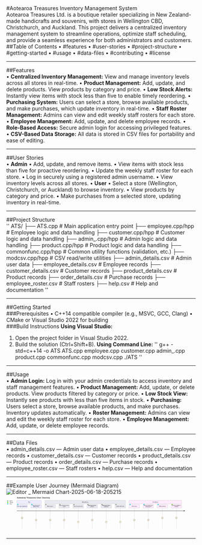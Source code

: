 #Aotearoa Treasures Inventory Management System

Aotearoa Treasures Ltd. is a boutique retailer specializing in New Zealand-made handicrafts and souvenirs, with stores in Wellington CBD, Christchurch, and Auckland. This project delivers a centralized inventory management system to streamline operations, optimize staff scheduling, and provide a seamless experience for both administrators and customers.

##Table of Contents
•	#features
•	#user-stories
•	#project-structure
•	#getting-started
•	#usage
•	#data-files
•	#contributing
•	#license

---

##Features

•	**Centralized Inventory Management:**
View and manage inventory levels across all stores in real-time.
•	**Product Management:**
Add, update, and delete products. View products by category and price.
•	**Low Stock Alerts:**
Instantly view items with stock less than five to enable timely reordering.
•	**Purchasing System:**
Users can select a store, browse available products, and make purchases, which update inventory in real-time.
•	**Staff Roster Management:**
Admins can view and edit weekly staff rosters for each store.
•	**Employee Management:**
Add, update, and delete employee records.
•	**Role-Based Access:**
Secure admin login for accessing privileged features.
•	**CSV-Based Data Storage:**
All data is stored in CSV files for portability and ease of editing.

---

##User Stories

•	**Admin**
  •	Add, update, and remove items.
  •	View items with stock less than five for proactive reordering.
  •	Update the weekly staff roster for each store.
  •	Log in securely using a registered admin username.
  •	View inventory levels across all stores.
•	**User**
  •	Select a store (Wellington, Christchurch, or Auckland) to browse inventory.
  •	View products by category and price.
  •	Make purchases from a selected store, updating inventory in real-time.

---

##Project Structure

''
ATS/
├── ATS.cpp                # Main application entry point
├── employee.cpp/hpp       # Employee logic and data handling
├── customer.cpp/hpp       # Customer logic and data handling
├── admin_.cpp/hpp         # Admin logic and data handling
├── product.cpp/hpp        # Product logic and data handling
├── commonfunc.cpp/hpp     # Common utility functions (validation, etc.)
├── modcsv.cpp/hpp         # CSV read/write utilities
├── admin_details.csv      # Admin user data
├── employee_details.csv   # Employee records
├── customer_details.csv   # Customer records
├── product_details.csv    # Product records
├── order_details.csv      # Purchase records
├── employee_roster.csv    # Staff rosters
├── help.csv               # Help and documentation
''

---

##Getting Started

###Prerequisites
•	C++14 compatible compiler (e.g., MSVC, GCC, Clang)
•	CMake or Visual Studio 2022 for building

###Build Instructions
**Using Visual Studio:**
1.	Open the project folder in Visual Studio 2022.
2.	Build the solution (Ctrl+Shift+B).
**Using Command Line:**
''
g++ -std=c++14 -o ATS ATS.cpp employee.cpp customer.cpp admin_.cpp product.cpp commonfunc.cpp modcsv.cpp
./ATS
''

---

##Usage

•	**Admin Login:**
Log in with your admin credentials to access inventory and staff management features.
•	**Product Management:**
Add, update, or delete products. View products filtered by category or price.
•	**Low Stock View:**
Instantly see products with less than five items in stock.
•	**Purchasing:**
Users select a store, browse available products, and make purchases. Inventory updates automatically.
•	**Roster Management:**
Admins can view and edit the weekly staff roster for each store.
•	**Employee Management:**
Add, update, or delete employee records.

---

##Data Files

•	admin_details.csv — Admin user data
•	employee_details.csv — Employee records
•	customer_details.csv — Customer records
•	product_details.csv — Product records
•	order_details.csv — Purchase records
•	employee_roster.csv — Staff rosters
•	help.csv — Help and documentation

---

##Example User Journey (Mermaid Diagram)
![Editor _ Mermaid Chart-2025-06-18-205215](https://github.com/user-attachments/assets/913bbf4e-4151-4c24-b660-61b1509b6faa)
<svg id="export-svg" width="100%" xmlns="http://www.w3.org/2000/svg" style="max-width: 2700px;" viewBox="0 -25 2700 540" preserveAspectRatio="xMinYMin meet" height="565" role="graphics-document document" aria-roledescription="journey"><style xmlns="http://www.w3.org/1999/xhtml">@import url("https://cdnjs.cloudflare.com/ajax/libs/font-awesome/6.2.0/css/all.min.css"); p {margin: 0;}</style><style>#export-svg{font-family:arial,sans-serif;font-size:14px;fill:#333;}@keyframes edge-animation-frame{from{stroke-dashoffset:0;}}@keyframes dash{to{stroke-dashoffset:0;}}#export-svg .edge-animation-slow{stroke-dasharray:9,5!important;stroke-dashoffset:900;animation:dash 50s linear infinite;stroke-linecap:round;}#export-svg .edge-animation-fast{stroke-dasharray:9,5!important;stroke-dashoffset:900;animation:dash 20s linear infinite;stroke-linecap:round;}#export-svg .error-icon{fill:#ffffff;}#export-svg .error-text{fill:#000000;stroke:#000000;}#export-svg .edge-thickness-normal{stroke-width:2px;}#export-svg .edge-thickness-thick{stroke-width:3.5px;}#export-svg .edge-pattern-solid{stroke-dasharray:0;}#export-svg .edge-thickness-invisible{stroke-width:0;fill:none;}#export-svg .edge-pattern-dashed{stroke-dasharray:3;}#export-svg .edge-pattern-dotted{stroke-dasharray:2;}#export-svg .marker{fill:#000000;stroke:#000000;}#export-svg .marker.cross{stroke:#000000;}#export-svg svg{font-family:arial,sans-serif;font-size:14px;}#export-svg p{margin:0;}#export-svg .label{font-family:arial,sans-serif;color:#333;}#export-svg .mouth{stroke:#666;}#export-svg line{stroke:#333;}#export-svg .legend{fill:#333;font-family:arial,sans-serif;}#export-svg .label text{fill:#333;}#export-svg .label{color:#333;}#export-svg .face{fill:#FFF8DC;stroke:#999;}#export-svg .node rect,#export-svg .node circle,#export-svg .node ellipse,#export-svg .node polygon,#export-svg .node path{fill:#ffffff;stroke:#000000;stroke-width:1px;}#export-svg .node .label{text-align:center;}#export-svg .node.clickable{cursor:pointer;}#export-svg .arrowheadPath{fill:#000000;}#export-svg .edgePath .path{stroke:#000000;stroke-width:1.5px;}#export-svg .flowchart-link{stroke:#000000;fill:none;}#export-svg .edgeLabel{background-color:hsl(-120, 0%, 80%);text-align:center;}#export-svg .edgeLabel rect{opacity:0.5;}#export-svg .cluster text{fill:#000000;}#export-svg div.mermaidTooltip{position:absolute;text-align:center;max-width:200px;padding:2px;font-family:arial,sans-serif;font-size:12px;background:#ffffff;border:1px solid hsl(0, 0%, 90%);border-radius:2px;pointer-events:none;z-index:100;}#export-svg .task-type-0,#export-svg .section-type-0{fill:#ECECFE;}#export-svg .task-type-1,#export-svg .section-type-1{fill:#E9E9F1;}#export-svg .task-type-2,#export-svg .section-type-2{fill:hsl(304, 90%, 96.0784313725%);}#export-svg .task-type-3,#export-svg .section-type-3{fill:hsl(304, 22.2222222222%, 92.9411764706%);}#export-svg .task-type-4,#export-svg .section-type-4{fill:hsl(176, 90%, 96.0784313725%);}#export-svg .task-type-5,#export-svg .section-type-5{fill:hsl(176, 22.2222222222%, 92.9411764706%);}#export-svg .task-type-6,#export-svg .section-type-6{fill:hsl(8, 90%, 96.0784313725%);}#export-svg .task-type-7,#export-svg .section-type-7{fill:hsl(8, 22.2222222222%, 92.9411764706%);}#export-svg .node .neo-node{stroke:#000000;}#export-svg [data-look="neo"].node rect,#export-svg [data-look="neo"].cluster rect,#export-svg [data-look="neo"].node polygon{stroke:url(#export-svg-gradient);filter:drop-shadow( 0px 1px 2px rgba(0, 0, 0, 0.25));}#export-svg [data-look="neo"].node path{stroke:url(#export-svg-gradient);stroke-width:2;}#export-svg [data-look="neo"].node .outer-path{filter:drop-shadow( 0px 1px 2px rgba(0, 0, 0, 0.25));}#export-svg [data-look="neo"].node .neo-line path{stroke:#000000;filter:none;}#export-svg [data-look="neo"].node circle{stroke:url(#export-svg-gradient);filter:drop-shadow( 0px 1px 2px rgba(0, 0, 0, 0.25));}#export-svg [data-look="neo"].node circle .state-start{fill:#000000;}#export-svg [data-look="neo"].statediagram-cluster rect{fill:#ffffff;stroke:url(#export-svg-gradient);stroke-width:2;}#export-svg [data-look="neo"].icon-shape .icon{fill:url(#export-svg-gradient);filter:drop-shadow( 0px 1px 2px rgba(0, 0, 0, 0.25));}#export-svg [data-look="neo"].icon-shape .icon-neo path{stroke:url(#export-svg-gradient);filter:drop-shadow( 0px 1px 2px rgba(0, 0, 0, 0.25));}#export-svg :root{--mermaid-font-family:"trebuchet ms",verdana,arial,sans-serif;}</style><g/><defs><marker id="arrowhead" refX="5" refY="2" markerWidth="6" markerHeight="4" orient="auto"><path d="M 0,0 V 4 L6,2 Z"/></marker></defs><circle cx="20" cy="60" class="actor-0" fill="#8FBC8F" stroke="#000" r="7"/><text x="40" y="67" class="legend"><tspan x="50">Admin</tspan></text><circle cx="20" cy="80" class="actor-1" fill="#7CFC00" stroke="#000" r="7"/><text x="40" y="87" class="legend"><tspan x="50">System</tspan></text><circle cx="20" cy="100" class="actor-2" fill="#00FFFF" stroke="#000" r="7"/><text x="40" y="107" class="legend"><tspan x="50">User</tspan></text><g><rect x="150" y="50" fill="#191970" stroke="#666" width="350" height="50" rx="3" ry="3" class="journey-section section-type-0"/><switch><foreignObject x="150" y="50" width="350" height="50"><div style="display: table; height: 100%; width: 100%;" class="journey-section section-type-0" xmlns="http://www.w3.org/1999/xhtml"><div class="label" style="display: table-cell; text-align: center; vertical-align: middle;">Start</div></div></foreignObject><text x="325" y="75" style="text-anchor: middle; font-size: 14px; font-family: &quot;Open Sans&quot;, sans-serif;" dominant-baseline="central" alignment-baseline="central" class="journey-section section-type-0"><tspan x="325" dy="0">Start</tspan></text></switch></g><g><line id="task12" x1="225" y1="110" x2="225" y2="450" class="task-line" stroke-width="1px" stroke-dasharray="4 2" stroke="#666"/><circle cx="225" cy="300" class="face" r="15" stroke-width="2" overflow="visible"/><g><circle cx="220" cy="295" r="1.5" stroke-width="2" fill="#666" stroke="#666"/><circle cx="230" cy="295" r="1.5" stroke-width="2" fill="#666" stroke="#666"/><path class="mouth" d="M7.5,0A7.5,7.5,0,1,1,-7.5,0L-6.818,0A6.818,6.818,0,1,0,6.818,0Z" transform="translate(225,302)"/></g><rect x="150" y="110" fill="#191970" stroke="#666" width="150" height="50" rx="3" ry="3" class="task task-type-0"/><circle cx="164" cy="110" class="actor-2" fill="#00FFFF" stroke="#000" r="7"><title>User</title></circle><switch><foreignObject x="150" y="110" width="150" height="50"><div style="display: table; height: 100%; width: 100%;" class="task" xmlns="http://www.w3.org/1999/xhtml"><div class="label" style="display: table-cell; text-align: center; vertical-align: middle;">User opens application</div></div></foreignObject><text x="225" y="135" style="text-anchor: middle; font-size: 14px; font-family: &quot;Open Sans&quot;, sans-serif;" dominant-baseline="central" alignment-baseline="central" class="task"><tspan x="225" dy="0">User opens application</tspan></text></switch></g><g><line id="task13" x1="425" y1="110" x2="425" y2="450" class="task-line" stroke-width="1px" stroke-dasharray="4 2" stroke="#666"/><circle cx="425" cy="330" class="face" r="15" stroke-width="2" overflow="visible"/><g><circle cx="420" cy="325" r="1.5" stroke-width="2" fill="#666" stroke="#666"/><circle cx="430" cy="325" r="1.5" stroke-width="2" fill="#666" stroke="#666"/><path class="mouth" d="M7.5,0A7.5,7.5,0,1,1,-7.5,0L-6.818,0A6.818,6.818,0,1,0,6.818,0Z" transform="translate(425,332)"/></g><rect x="350" y="110" fill="#191970" stroke="#666" width="150" height="50" rx="3" ry="3" class="task task-type-0"/><circle cx="364" cy="110" class="actor-2" fill="#00FFFF" stroke="#000" r="7"><title>User</title></circle><switch><foreignObject x="350" y="110" width="150" height="50"><div style="display: table; height: 100%; width: 100%;" class="task" xmlns="http://www.w3.org/1999/xhtml"><div class="label" style="display: table-cell; text-align: center; vertical-align: middle;">User selects role (Admin/User)</div></div></foreignObject><text x="425" y="135" style="text-anchor: middle; font-size: 14px; font-family: &quot;Open Sans&quot;, sans-serif;" dominant-baseline="central" alignment-baseline="central" class="task"><tspan x="425" dy="0">User selects role (Admin/User)</tspan></text></switch></g><g><rect x="550" y="50" fill="#8B008B" stroke="#666" width="1150" height="50" rx="3" ry="3" class="journey-section section-type-1"/><switch><foreignObject x="550" y="50" width="1150" height="50"><div style="display: table; height: 100%; width: 100%;" class="journey-section section-type-1" xmlns="http://www.w3.org/1999/xhtml"><div class="label" style="display: table-cell; text-align: center; vertical-align: middle;">Admin Actions</div></div></foreignObject><text x="1125" y="75" style="text-anchor: middle; font-size: 14px; font-family: &quot;Open Sans&quot;, sans-serif;" dominant-baseline="central" alignment-baseline="central" class="journey-section section-type-1"><tspan x="1125" dy="0">Admin Actions</tspan></text></switch></g><g><line id="task14" x1="625" y1="110" x2="625" y2="450" class="task-line" stroke-width="1px" stroke-dasharray="4 2" stroke="#666"/><circle cx="625" cy="330" class="face" r="15" stroke-width="2" overflow="visible"/><g><circle cx="620" cy="325" r="1.5" stroke-width="2" fill="#666" stroke="#666"/><circle cx="630" cy="325" r="1.5" stroke-width="2" fill="#666" stroke="#666"/><path class="mouth" d="M7.5,0A7.5,7.5,0,1,1,-7.5,0L-6.818,0A6.818,6.818,0,1,0,6.818,0Z" transform="translate(625,332)"/></g><rect x="550" y="110" fill="#8B008B" stroke="#666" width="150" height="50" rx="3" ry="3" class="task task-type-1"/><circle cx="564" cy="110" class="actor-0" fill="#8FBC8F" stroke="#000" r="7"><title>Admin</title></circle><switch><foreignObject x="550" y="110" width="150" height="50"><div style="display: table; height: 100%; width: 100%;" class="task" xmlns="http://www.w3.org/1999/xhtml"><div class="label" style="display: table-cell; text-align: center; vertical-align: middle;">Admin logs in</div></div></foreignObject><text x="625" y="135" style="text-anchor: middle; font-size: 14px; font-family: &quot;Open Sans&quot;, sans-serif;" dominant-baseline="central" alignment-baseline="central" class="task"><tspan x="625" dy="0">Admin logs in</tspan></text></switch></g><g><line id="task15" x1="825" y1="110" x2="825" y2="450" class="task-line" stroke-width="1px" stroke-dasharray="4 2" stroke="#666"/><circle cx="825" cy="330" class="face" r="15" stroke-width="2" overflow="visible"/><g><circle cx="820" cy="325" r="1.5" stroke-width="2" fill="#666" stroke="#666"/><circle cx="830" cy="325" r="1.5" stroke-width="2" fill="#666" stroke="#666"/><path class="mouth" d="M7.5,0A7.5,7.5,0,1,1,-7.5,0L-6.818,0A6.818,6.818,0,1,0,6.818,0Z" transform="translate(825,332)"/></g><rect x="750" y="110" fill="#8B008B" stroke="#666" width="150" height="50" rx="3" ry="3" class="task task-type-1"/><circle cx="764" cy="110" class="actor-0" fill="#8FBC8F" stroke="#000" r="7"><title>Admin</title></circle><switch><foreignObject x="750" y="110" width="150" height="50"><div style="display: table; height: 100%; width: 100%;" class="task" xmlns="http://www.w3.org/1999/xhtml"><div class="label" style="display: table-cell; text-align: center; vertical-align: middle;">View inventory across stores</div></div></foreignObject><text x="825" y="135" style="text-anchor: middle; font-size: 14px; font-family: &quot;Open Sans&quot;, sans-serif;" dominant-baseline="central" alignment-baseline="central" class="task"><tspan x="825" dy="0">View inventory across stores</tspan></text></switch></g><g><line id="task16" x1="1025" y1="110" x2="1025" y2="450" class="task-line" stroke-width="1px" stroke-dasharray="4 2" stroke="#666"/><circle cx="1025" cy="360" class="face" r="15" stroke-width="2" overflow="visible"/><g><circle cx="1020" cy="355" r="1.5" stroke-width="2" fill="#666" stroke="#666"/><circle cx="1030" cy="355" r="1.5" stroke-width="2" fill="#666" stroke="#666"/><line class="mouth" stroke="#666" x1="1020" y1="367" x2="1030" y2="367" stroke-width="1px"/></g><rect x="950" y="110" fill="#8B008B" stroke="#666" width="150" height="50" rx="3" ry="3" class="task task-type-1"/><circle cx="964" cy="110" class="actor-0" fill="#8FBC8F" stroke="#000" r="7"><title>Admin</title></circle><switch><foreignObject x="950" y="110" width="150" height="50"><div style="display: table; height: 100%; width: 100%;" class="task" xmlns="http://www.w3.org/1999/xhtml"><div class="label" style="display: table-cell; text-align: center; vertical-align: middle;">View low stock items</div></div></foreignObject><text x="1025" y="135" style="text-anchor: middle; font-size: 14px; font-family: &quot;Open Sans&quot;, sans-serif;" dominant-baseline="central" alignment-baseline="central" class="task"><tspan x="1025" dy="0">View low stock items</tspan></text></switch></g><g><line id="task17" x1="1225" y1="110" x2="1225" y2="450" class="task-line" stroke-width="1px" stroke-dasharray="4 2" stroke="#666"/><circle cx="1225" cy="330" class="face" r="15" stroke-width="2" overflow="visible"/><g><circle cx="1220" cy="325" r="1.5" stroke-width="2" fill="#666" stroke="#666"/><circle cx="1230" cy="325" r="1.5" stroke-width="2" fill="#666" stroke="#666"/><path class="mouth" d="M7.5,0A7.5,7.5,0,1,1,-7.5,0L-6.818,0A6.818,6.818,0,1,0,6.818,0Z" transform="translate(1225,332)"/></g><rect x="1150" y="110" fill="#8B008B" stroke="#666" width="150" height="50" rx="3" ry="3" class="task task-type-1"/><circle cx="1164" cy="110" class="actor-0" fill="#8FBC8F" stroke="#000" r="7"><title>Admin</title></circle><switch><foreignObject x="1150" y="110" width="150" height="50"><div style="display: table; height: 100%; width: 100%;" class="task" xmlns="http://www.w3.org/1999/xhtml"><div class="label" style="display: table-cell; text-align: center; vertical-align: middle;">Add/update/delete products</div></div></foreignObject><text x="1225" y="135" style="text-anchor: middle; font-size: 14px; font-family: &quot;Open Sans&quot;, sans-serif;" dominant-baseline="central" alignment-baseline="central" class="task"><tspan x="1225" dy="0">Add/update/delete products</tspan></text></switch></g><g><line id="task18" x1="1425" y1="110" x2="1425" y2="450" class="task-line" stroke-width="1px" stroke-dasharray="4 2" stroke="#666"/><circle cx="1425" cy="360" class="face" r="15" stroke-width="2" overflow="visible"/><g><circle cx="1420" cy="355" r="1.5" stroke-width="2" fill="#666" stroke="#666"/><circle cx="1430" cy="355" r="1.5" stroke-width="2" fill="#666" stroke="#666"/><line class="mouth" stroke="#666" x1="1420" y1="367" x2="1430" y2="367" stroke-width="1px"/></g><rect x="1350" y="110" fill="#8B008B" stroke="#666" width="150" height="50" rx="3" ry="3" class="task task-type-1"/><circle cx="1364" cy="110" class="actor-0" fill="#8FBC8F" stroke="#000" r="7"><title>Admin</title></circle><switch><foreignObject x="1350" y="110" width="150" height="50"><div style="display: table; height: 100%; width: 100%;" class="task" xmlns="http://www.w3.org/1999/xhtml"><div class="label" style="display: table-cell; text-align: center; vertical-align: middle;">Add/update/delete employees</div></div></foreignObject><text x="1425" y="135" style="text-anchor: middle; font-size: 14px; font-family: &quot;Open Sans&quot;, sans-serif;" dominant-baseline="central" alignment-baseline="central" class="task"><tspan x="1425" dy="0">Add/update/delete employees</tspan></text></switch></g><g><line id="task19" x1="1625" y1="110" x2="1625" y2="450" class="task-line" stroke-width="1px" stroke-dasharray="4 2" stroke="#666"/><circle cx="1625" cy="360" class="face" r="15" stroke-width="2" overflow="visible"/><g><circle cx="1620" cy="355" r="1.5" stroke-width="2" fill="#666" stroke="#666"/><circle cx="1630" cy="355" r="1.5" stroke-width="2" fill="#666" stroke="#666"/><line class="mouth" stroke="#666" x1="1620" y1="367" x2="1630" y2="367" stroke-width="1px"/></g><rect x="1550" y="110" fill="#8B008B" stroke="#666" width="150" height="50" rx="3" ry="3" class="task task-type-1"/><circle cx="1564" cy="110" class="actor-0" fill="#8FBC8F" stroke="#000" r="7"><title>Admin</title></circle><switch><foreignObject x="1550" y="110" width="150" height="50"><div style="display: table; height: 100%; width: 100%;" class="task" xmlns="http://www.w3.org/1999/xhtml"><div class="label" style="display: table-cell; text-align: center; vertical-align: middle;">Update staff roster</div></div></foreignObject><text x="1625" y="135" style="text-anchor: middle; font-size: 14px; font-family: &quot;Open Sans&quot;, sans-serif;" dominant-baseline="central" alignment-baseline="central" class="task"><tspan x="1625" dy="0">Update staff roster</tspan></text></switch></g><g><rect x="1750" y="50" fill="#4B0082" stroke="#666" width="750" height="50" rx="3" ry="3" class="journey-section section-type-2"/><switch><foreignObject x="1750" y="50" width="750" height="50"><div style="display: table; height: 100%; width: 100%;" class="journey-section section-type-2" xmlns="http://www.w3.org/1999/xhtml"><div class="label" style="display: table-cell; text-align: center; vertical-align: middle;">User Actions</div></div></foreignObject><text x="2125" y="75" style="text-anchor: middle; font-size: 14px; font-family: &quot;Open Sans&quot;, sans-serif;" dominant-baseline="central" alignment-baseline="central" class="journey-section section-type-2"><tspan x="2125" dy="0">User Actions</tspan></text></switch></g><g><line id="task20" x1="1825" y1="110" x2="1825" y2="450" class="task-line" stroke-width="1px" stroke-dasharray="4 2" stroke="#666"/><circle cx="1825" cy="330" class="face" r="15" stroke-width="2" overflow="visible"/><g><circle cx="1820" cy="325" r="1.5" stroke-width="2" fill="#666" stroke="#666"/><circle cx="1830" cy="325" r="1.5" stroke-width="2" fill="#666" stroke="#666"/><path class="mouth" d="M7.5,0A7.5,7.5,0,1,1,-7.5,0L-6.818,0A6.818,6.818,0,1,0,6.818,0Z" transform="translate(1825,332)"/></g><rect x="1750" y="110" fill="#4B0082" stroke="#666" width="150" height="50" rx="3" ry="3" class="task task-type-2"/><circle cx="1764" cy="110" class="actor-2" fill="#00FFFF" stroke="#000" r="7"><title>User</title></circle><switch><foreignObject x="1750" y="110" width="150" height="50"><div style="display: table; height: 100%; width: 100%;" class="task" xmlns="http://www.w3.org/1999/xhtml"><div class="label" style="display: table-cell; text-align: center; vertical-align: middle;">Select store</div></div></foreignObject><text x="1825" y="135" style="text-anchor: middle; font-size: 14px; font-family: &quot;Open Sans&quot;, sans-serif;" dominant-baseline="central" alignment-baseline="central" class="task"><tspan x="1825" dy="0">Select store</tspan></text></switch></g><g><line id="task21" x1="2025" y1="110" x2="2025" y2="450" class="task-line" stroke-width="1px" stroke-dasharray="4 2" stroke="#666"/><circle cx="2025" cy="330" class="face" r="15" stroke-width="2" overflow="visible"/><g><circle cx="2020" cy="325" r="1.5" stroke-width="2" fill="#666" stroke="#666"/><circle cx="2030" cy="325" r="1.5" stroke-width="2" fill="#666" stroke="#666"/><path class="mouth" d="M7.5,0A7.5,7.5,0,1,1,-7.5,0L-6.818,0A6.818,6.818,0,1,0,6.818,0Z" transform="translate(2025,332)"/></g><rect x="1950" y="110" fill="#4B0082" stroke="#666" width="150" height="50" rx="3" ry="3" class="task task-type-2"/><circle cx="1964" cy="110" class="actor-2" fill="#00FFFF" stroke="#000" r="7"><title>User</title></circle><switch><foreignObject x="1950" y="110" width="150" height="50"><div style="display: table; height: 100%; width: 100%;" class="task" xmlns="http://www.w3.org/1999/xhtml"><div class="label" style="display: table-cell; text-align: center; vertical-align: middle;">Browse products by category/price</div></div></foreignObject><text x="2025" y="135" style="text-anchor: middle; font-size: 14px; font-family: &quot;Open Sans&quot;, sans-serif;" dominant-baseline="central" alignment-baseline="central" class="task"><tspan x="2025" dy="0">Browse products by category/price</tspan></text></switch></g><g><line id="task22" x1="2225" y1="110" x2="2225" y2="450" class="task-line" stroke-width="1px" stroke-dasharray="4 2" stroke="#666"/><circle cx="2225" cy="300" class="face" r="15" stroke-width="2" overflow="visible"/><g><circle cx="2220" cy="295" r="1.5" stroke-width="2" fill="#666" stroke="#666"/><circle cx="2230" cy="295" r="1.5" stroke-width="2" fill="#666" stroke="#666"/><path class="mouth" d="M7.5,0A7.5,7.5,0,1,1,-7.5,0L-6.818,0A6.818,6.818,0,1,0,6.818,0Z" transform="translate(2225,302)"/></g><rect x="2150" y="110" fill="#4B0082" stroke="#666" width="150" height="50" rx="3" ry="3" class="task task-type-2"/><circle cx="2164" cy="110" class="actor-2" fill="#00FFFF" stroke="#000" r="7"><title>User</title></circle><switch><foreignObject x="2150" y="110" width="150" height="50"><div style="display: table; height: 100%; width: 100%;" class="task" xmlns="http://www.w3.org/1999/xhtml"><div class="label" style="display: table-cell; text-align: center; vertical-align: middle;">Make purchase</div></div></foreignObject><text x="2225" y="135" style="text-anchor: middle; font-size: 14px; font-family: &quot;Open Sans&quot;, sans-serif;" dominant-baseline="central" alignment-baseline="central" class="task"><tspan x="2225" dy="0">Make purchase</tspan></text></switch></g><g><line id="task23" x1="2425" y1="110" x2="2425" y2="450" class="task-line" stroke-width="1px" stroke-dasharray="4 2" stroke="#666"/><circle cx="2425" cy="300" class="face" r="15" stroke-width="2" overflow="visible"/><g><circle cx="2420" cy="295" r="1.5" stroke-width="2" fill="#666" stroke="#666"/><circle cx="2430" cy="295" r="1.5" stroke-width="2" fill="#666" stroke="#666"/><path class="mouth" d="M7.5,0A7.5,7.5,0,1,1,-7.5,0L-6.818,0A6.818,6.818,0,1,0,6.818,0Z" transform="translate(2425,302)"/></g><rect x="2350" y="110" fill="#4B0082" stroke="#666" width="150" height="50" rx="3" ry="3" class="task task-type-2"/><circle cx="2364" cy="110" class="actor-1" fill="#7CFC00" stroke="#000" r="7"><title>System</title></circle><switch><foreignObject x="2350" y="110" width="150" height="50"><div style="display: table; height: 100%; width: 100%;" class="task" xmlns="http://www.w3.org/1999/xhtml"><div class="label" style="display: table-cell; text-align: center; vertical-align: middle;">Inventory updates in real-time</div></div></foreignObject><text x="2425" y="135" style="text-anchor: middle; font-size: 14px; font-family: &quot;Open Sans&quot;, sans-serif;" dominant-baseline="central" alignment-baseline="central" class="task"><tspan x="2425" dy="0">Inventory updates in real-time</tspan></text></switch></g><text x="150" font-size="4ex" font-weight="bold" y="25">Aotearoa Treasures User Journey</text><line x1="150" y1="200" x2="2546" y2="200" stroke-width="4" stroke="black" marker-end="url(#arrowhead)"/></svg>

---

